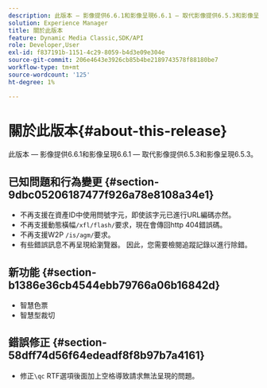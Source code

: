 ```yaml
---
description: 此版本 — 影像提供6.6.1和影像呈現6.6.1 — 取代影像提供6.5.3和影像呈現6.5.3。
solution: Experience Manager
title: 關於此版本
feature: Dynamic Media Classic,SDK/API
role: Developer,User
exl-id: f837191b-1151-4c29-8059-b4d3e09e304e
source-git-commit: 206e4643e3926cb85b4be2189743578f88180be7
workflow-type: tm+mt
source-wordcount: '125'
ht-degree: 1%

---
```


# 關於此版本{#about-this-release}

此版本 — 影像提供6.6.1和影像呈現6.6.1 — 取代影像提供6.5.3和影像呈現6.5.3。

## 已知問題和行為變更 {#section-9dbc05206187477f926a78e8108a34e1}

* 不再支援在資產ID中使用問號字元，即使該字元已進行URL編碼亦然。
* 不再支援動態橫幅`/xfl/flash/`要求，現在會傳回http 404錯誤碼。
* 不再支援W2P `/is/agm/`要求。
* 有些錯誤訊息不再呈現給瀏覽器。 因此，您需要檢閱追蹤記錄以進行除錯。

## 新功能 {#section-b1386e36cb4544ebb79766a06b16842d}

* 智慧色票
* 智慧型裁切

## 錯誤修正 {#section-58dff74d56f64edeadf8f8b97b7a4161}

* 修正`\qc` RTF選項後面加上空格導致請求無法呈現的問題。
